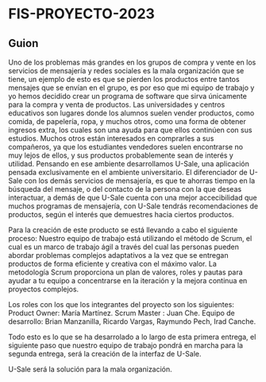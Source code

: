 # FIS-PROYECTO-2023
## Guion
Uno de los problemas más grandes en los grupos de compra y vente en los servicios de mensajería y redes sociales es la mala organización que se tiene, un ejemplo de esto es que se pierden los productos entre tantos mensajes que se envían en el grupo, es por eso que mi equipo de trabajo y yo hemos decidido crear un programa de software que sirva únicamente para la compra y venta de productos. Las universidades y centros educativos son lugares donde los alumnos suelen vender productos, como comida, de papelería, ropa, y muchos otros, como una forma de obtener ingresos extra, los cuales son una ayuda para que ellos continúen con sus estudios. Muchos otros están interesados en comprarles a sus compañeros, ya que los estudiantes vendedores suelen encontrarse no muy lejos de ellos, y sus productos probablemente sean de interés y utilidad. Pensando en ese ambiente desarrollamos U-Sale, una aplicación pensada exclusivamente en el ambiente universitario. El diferenciador de U-Sale con los demás servicios de mensajería, es que te ahorras tiempo en la búsqueda del mensaje, o del contacto de la persona con la que deseas interactuar, a demás de que U-Sale cuenta con una mejor accecibilidad que muchos programas de mensajería, con U-Sale tendrás recomendaciones de productos, según el interés que demuestres hacia ciertos productos. 

Para la creación de este producto se está llevando a cabo el siguiente proceso: Nuestro equipo de trabajo está utilizando el método de Scrum, el cual es un marco de trabajo ágil a través del cual las personas pueden abordar problemas complejos adaptativos a la vez que se entregan productos de forma eficiente y creativa con el máximo valor. La metodología Scrum proporciona un plan de valores, roles y pautas para ayudar a tu equipo a concentrarse en la iteración y la mejora continua en proyectos complejos.

Los roles con los que los integrantes del proyecto son los siguientes:
Product Owner: María Martínez.
Scrum Master : Juan Che.
Equipo de desarrollo: Brian Manzanilla, Ricardo Vargas, Raymundo Pech, Irad Canche.

Todo esto es lo que se ha desarrolado a lo largo de esta primera entrega, el siguiente paso que nuestro equipo de trabajo pondrá en marcha para la segunda entrega, será la creación de la interfaz de U-Sale.

U-Sale será la solución para la mala organización.
